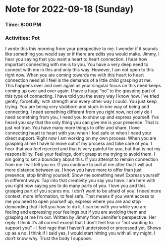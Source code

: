 # Note for 2022-09-18 (Sunday)
### Time: 8:00 PM
### Activities: Pot

I wrote this this morning from your perspective to me. I wonder if it sounds like something you would say or if there are edits you would make.     Jimmy, I hear you saying that you want a heart to heart connection. I hear how important connecting with me is to you. You have a very deep need to connect with me in this and only this way.  However, I am not open to this right now. When you are coming towards me with this heart to heart connection need all I feel is the demands of a little child grasping at me. This happens over and over again as your singular focus on this need keeps coming up over and over again. I have a huge “no” to the grasping part of this type of connecting. I have told you the every way I know how. I’ve tried gently, forcefully, with strength and every other way I could. You just keep trying. You are being very stubborn and stuck in one way of being and connecting. I need something different from you right now, not only do I need something from you, I need you to show up and express yourself.  I’ve heard you say that the only thing you can give me is your presence. That is just not true. You have many more things to offer and share. I love connecting heart to heart with you when I feel safe or when I need your direct support. Right now I am working on my own process. When you are grasping at me I have to move out of my process and take care of you. I hear that you feel rejected and that is very painful for you, but that is not my responsibility. Feel your feelings, don’t grasp at me trying to avoid them. I am going to set a boundary about this. If you attempt to remain connection from me I will tell you no. If you continue to pull at me after that I will put more distance between us. I know you have more to offer than just presence, stop limiting yourself.  Show me something new! Express yourself in different ways. Tap into that creativity you say you have. I am here with you right now saying yes to do many parts of you. I love you and this grasping part of you scares me. I don’t want to be afraid of you. I need more context, more information, to feel safe. That means if you want access to me you need to open yourself up, express where you are and stop demanding that I tell you how to do it.  I can be with you while you are feeling and expressing your feelings but if you are avoiding them and grasping at me I’m out.   Written by Jimmy from Jennifer’s perspective.  Her reply:  I think it’s all correct except that I don’t feel fear or “not wanting to support you” - I feel rage that I haven’t understood or processed yet. Shows up as a no. I think if I said yes, I would start hitting you with all my might. I don’t know why. Trust the body I suppose.
